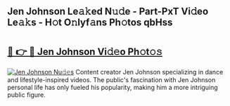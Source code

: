## Jen Johnson Le𝚊𝚔ed N𝚞𝚍e - Part-PxT Vi𝚍eo Le𝚊𝚔s - H𝚘t O𝚗lyf𝚊ns Ph𝚘tos qbHss

# <h2><a href="http://hf4n8a.feru.top/?c=Jen+Johnson">🔗 👉 🔴 Jen Johnson Vi𝚍𝚎o Ph𝚘t𝚘𝚜</a></h2>

[![Jen Johnson Nu𝚍𝚎s](https://i.imgur.com/0TWrTi3.gif)](http://hf4n8a.feru.top/?c=Jen+Johnson)
Content creator Jen Johnson specializing in dance and lifestyle-inspired videos. The public's fascination with Jen Johnson personal life has only fueled his popularity, making him a more intriguing public figure. 

